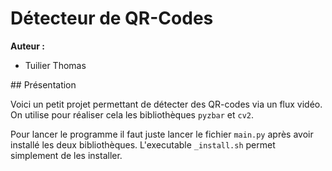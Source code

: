 # Détecteur de QR-Codes

**Auteur :** 
- Tuilier Thomas

## Présentation

Voici un petit projet permettant de détecter des QR-codes via un flux vidéo. 
On utilise pour réaliser cela les bibliothèques `pyzbar` et `cv2`.

Pour lancer le programme il faut juste lancer le fichier `main.py` après avoir installé les deux bibliothèques.
L'executable `_install.sh` permet simplement de les installer. 
